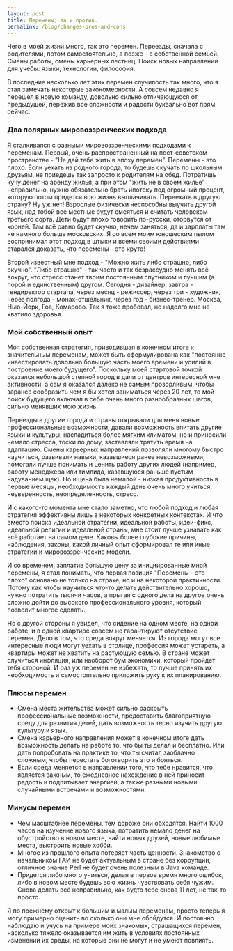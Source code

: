 ```yaml
---
layout: post
title: Перемены, за и против.
permalink: /blog/changes-pros-and-cons
---
```

Чего в моей жизни много, так это перемен. Переезды, сначала с родителями, потом самостоятельно, а позже - с собственной семьей. Смены работы, смены карьерных лестниц. Поиск новых направлений для учебы: языки, технологии, философия.

В последние несколько лет этих перемен случилость так много, что я стал замечать некоторые закономерности. А совсем недавно я перешел в новую команду, довольно сильно отличающуюся от предыдущей, пережив все сложности и радости буквально вот прям сейчас.

### Два полярных мировоззренческих подхода

Я сталкивался с разными мировоззренческими подходами к переменам. Первый, очень распространенный на пост-советском пространстве - "Не дай тебе жить в эпоху перемен". Перемены - это плохо. Если уехать из родного города, то будешь скучать по школьным друзьям, не приедешь так запросто к родителям на обед. Потратишь кучу денег на аренду жилья, а при этом "жить не в своем жилье" неправильно, нужно обязательно брать ипотеку под огромный процент, которую потом придется всю жизнь выплачивать. Переехать в другую страну? Ну уж нет! Взрослые физически неспособны выучить другой язык, над тобой все местные будут смеяться и считать человеком третьего сорта. Дети будут плохо говорить по-русски, оторвутся от корней. Там всё равно будет скучно, нечем заняться, да и зарплаты там не намного больше московских. Я со всем моим юношеским пылом воспринимал этот подход в штыки и всеми своими действиями старался доказать, что перемены - это круто!

Второй известный мне подход - "Можно жить либо страшно, либо скучно". "Либо страшно" - так часто и так безрассудно менять всё вокруг, что стресс станет твоим постоянным спутником и лучшим (а порой и единственным) другом. Сегодня - дизайнер, завтра - гендиректор стартапа, через месяц - режиссер, через три - художник, через полгода - монах-отшельник, через год - бизнес-тренер. Москва, Нью-Йорк, Гоа, Комарово. Так я тоже пробовал, но надолго мне не хватило здоровья.

### Мой собственный опыт

Моя собственная стратегия, приводившая в конечном итоге к значительным переменам, может быть сформулирована как "постоянно инвестировать довольно большую часть моего времени и усилий в построение моего будущего". Поскольку моей стартовой точкой оказался небольшой степной город в дали от центров интересной мне активности, а сам я оказался далеко не самым прозорливым, чтобы заранее сообразить чем я бы хотел заниматься через 20 лет, то мой поиск будущего включал в себе очень много разнообразных шагов, сильно менявших мою жизнь.

Переезды в другие города и страны открывали для меня новые профессиональные возможности, давали возможность впитать другие языки и культуры, насладиться более мягким климатом, но и приносили немало стресса, тоски по дому, заставляли тратить время на адаптацию. Смены карьерных направлений позволяли многому быстро научиться, развивали навыки, казавшиеся ранее невозможными, помогали лучше понимать и ценить работу других людей (например, работу менеджера или тимлида, казавшуюся раньше пустым надуванием щек). Но и цена была немалой - низкая продуктивность в первые месяцы, необходимость каждый день очень много учиться, неуверенность, неопределенность, стресс.

И с какого-то момента мне стало заметно, что любой подход и любая стратегия эффективны лишь в некоторых конкретных контекстах. И что вместо поиска идеальной стратегии, идеальной работы, идеи-фикс, идеальной религии и идеальной страны, мне стоит лучше узнавать как всё работает на самом деле. Каковы более глубокие причины, наблюдения, законы, какой личный опыт сформировал те или иные стратегии и мировоззренческие модели.

И со временем, заплатив большую цену за инициированные мной перемены, я стал понимать, что первая позиция "Перемены - это плохо" основано не только на страхе, но и на некоторой практичности. Потому как чтобы научиться что-то делать действительно хорошо, нужно потратить тысячи часов, а прыгая с одного дела на другое очень сложно дойти до высокого профессионального уровня, который позволит многое сделать.

Но с другой стороны я увидел, что сидение на одном месте, на одной работе, и в одной квартире совсем не гарантируют отсутствие перемен. Дело в том, что среда вокруг меняется. Из города могут все интересные люди могут уехать в столице, профессия может устареть, а квартиры может не хватить на растующую семью. В стране может случиться инфляция, или наоборот бум экономики, который пройдет тебя стороной. И раз уж перемен не избежать, то лучше принять их необходимость и самостоятельно приложить руку к их планированию.

### Плюсы перемен

- Смена места жительства может сильно раскрыть профессиональные возможности, предоставить благоприятную среду для развития детей, дать возможность тесно изучить другую культуру и язык.
- Смена карьерного направления может в конечном итоге дать возможность делать на работе то, что бы ты делал и бесплатно. Или дать попробовать на практике то, что ты считал заоблачно сложным, чтобы перестать боготворить это и бояться.
- Если среда меняется в направлении того, что тебе нравится, что является важным, то ежедневное нахождение в ней приносит радость и подпитывает энергией, а также разными новыми случайными встречами и возможностями.

### Минусы перемен

- Чем масштабнее перемены, тем дороже они обходятся. Найти 1000 часов на изучение нового языка, потратить немало денег на обустройство в новом месте, найти новых друзей, новые любимые места, выстроить новые хобби.
- Многое из прошлого опыта потеряет часть ценности. Знакомство с начальником ГАИ не будет актуальным в стране без коррупции, отличное знание Perl не будет очень полезным в Java команде.
- Придется либо много учиться, делая в первое время много ошибок, либо в новом месте будешь всю жизнь чувствовать себя чужим. Снова делать всё неправильно, как будто тебе снова 11 лет, не так-то просто.

Я по прежнему открыт к большим и малым переменам, просто теперь я могу примерно оценить во сколько они мне обойдутся. И постоянно наблюдаю и учусь на примере моих знакомых, страшащихся перемен, насколько тяжело оказывается им жить в условиях постоянных изменений их среды, на которые они не могут и не умеют повлиять.